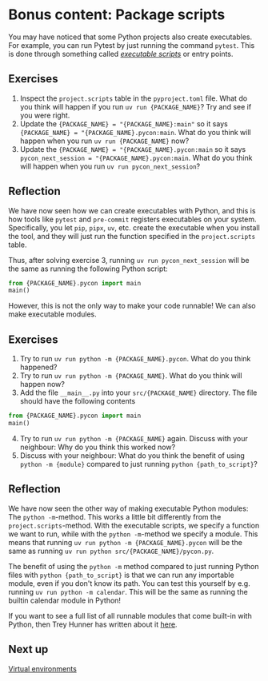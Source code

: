 # Bonus content: Package scripts

You may have noticed that some Python projects also create executables.
For example, you can run Pytest by just running the command `pytest`.
This is done through something called *[executable scripts](https://packaging.python.org/en/latest/guides/writing-pyproject-toml/#creating-executable-scripts)* or entry points.

## Exercises

1. Inspect the `project.scripts` table in the `pyproject.toml` file. What do you think will happen if you run `uv run {PACKAGE_NAME}`? Try and see if you were right.
2. Update the `{PACKAGE_NAME} = "{PACKAGE_NAME}:main"` so it says `{PACKAGE_NAME} = "{PACKAGE_NAME}.pycon:main`. What do you think will happen when you run `uv run {PACKAGE_NAME}` now?
3. Update the `{PACKAGE_NAME} = "{PACKAGE_NAME}.pycon:main` so it says `pycon_next_session = "{PACKAGE_NAME}.pycon:main`. What do you think will happen when you run `uv run pycon_next_session`?

## Reflection

We have now seen how we can create executables with Python, and this is how tools like `pytest` and `pre-commit` registers executables on your system.
Specifically, you let `pip`, `pipx`, `uv`, etc. create the executable when you install the tool, and they will just run the function specified in the `project.scripts` table.

Thus, after solving exercise 3, running `uv run pycon_next_session` will be the same as running the following Python script:
```python
from {PACKAGE_NAME}.pycon import main
main()
```

However, this is not the only way to make your code runnable!
We can also make executable modules.

## Exercises

1. Try to run `uv run python -m {PACKAGE_NAME}.pycon`. What do you think happened?
2. Try to run `uv run python -m {PACKAGE_NAME}`. What do you think will happen now?
3. Add the file `__main__.py` into your `src/{PACKAGE_NAME}` directory. The file should have the following contents
```python
from {PACKAGE_NAME}.pycon import main
main()
```
4. Try to run `uv run python -m {PACKAGE_NAME}` again. Discuss with your neighbour: Why do you think this worked now?
5. Discuss with your neighbour: What do you think the benefit of using `python -m {module}` compared to just running `python {path_to_script}`?


## Reflection

We have now seen the other way of making executable Python modules: The `python -m`-method.
This works a little bit differently from the `project.scripts`-method.
With the executable scripts, we specify a function we want to run, while with the `python -m`-method we specify a module.
This means that running `uv run python -m {PACKAGE_NAME}.pycon` will be the same as running `uv run python src/{PACKAGE_NAME}/pycon.py`.

The benefit of using the `python -m` method compared to just running Python files with `python {path_to_script}` is that we can run any importable module, even if you don't know its path.
You can test this yourself by e.g. running `uv run python -m calendar`.
This will be the same as running the builtin calendar module in Python!

If you want to see a full list of all runnable modules that come built-in with Python, then Trey Hunner has written about it [here](https://www.pythonmorsels.com/cli-tools/).

## Next up
[Virtual environments](./05-virtual-environments.md)
